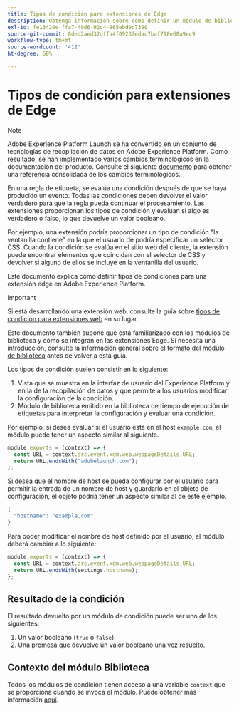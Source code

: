 ```yaml
---
title: Tipos de condición para extensiones de Edge
description: Obtenga información sobre cómo definir un módulo de biblioteca de tipo condición para una extensión de Edge en Adobe Experience Platform.
exl-id: fe13420e-ffa7-49d6-92c4-965ebd9d7390
source-git-commit: 8ded2aed32dffa4f0923fedac7baf798e68a9ec9
workflow-type: tm+mt
source-wordcount: '412'
ht-degree: 68%

---
```


# Tipos de condición para extensiones de Edge

>[!NOTE]
>
> Adobe Experience Platform Launch se ha convertido en un conjunto de tecnologías de recopilación de datos en Adobe Experience Platform. Como resultado, se han implementado varios cambios terminológicos en la documentación del producto. Consulte el siguiente [documento](../../term-updates.md) para obtener una referencia consolidada de los cambios terminológicos.

En una regla de etiqueta, se evalúa una condición después de que se haya producido un evento. Todas las condiciones deben devolver el valor verdadero para que la regla pueda continuar el procesamiento. Las extensiones proporcionan los tipos de condición y evalúan si algo es verdadero o falso, lo que devuelve un valor booleano.

Por ejemplo, una extensión podría proporcionar un tipo de condición &quot;la ventanilla contiene&quot; en la que el usuario de podría especificar un selector CSS. Cuando la condición se evalúa en el sitio web del cliente, la extensión puede encontrar elementos que coincidan con el selector de CSS y devolver si alguno de ellos se incluye en la ventanilla del usuario.

Este documento explica cómo definir tipos de condiciones para una extensión edge en Adobe Experience Platform.

>[!IMPORTANT]
>
>Si está desarrollando una extensión web, consulte la guía sobre [tipos de condición para extensiones web](../web/condition-types.md) en su lugar.
>
>Este documento también supone que está familiarizado con los módulos de biblioteca y cómo se integran en las extensiones Edge. Si necesita una introducción, consulte la información general sobre el [formato del módulo de biblioteca](./format.md) antes de volver a esta guía.

Los tipos de condición suelen consistir en lo siguiente:

1. Vista que se muestra en la interfaz de usuario del Experience Platform y en la de la recopilación de datos y que permite a los usuarios modificar la configuración de la condición.
2. Módulo de biblioteca emitido en la biblioteca de tiempo de ejecución de etiquetas para interpretar la configuración y evaluar una condición.

Por ejemplo, si desea evaluar si el usuario está en el host `example.com`, el módulo puede tener un aspecto similar al siguiente.

```js
module.exports = (context) => {
  const URL = context.arc.event.xdm.web.webpageDetails.URL;
  return URL.endsWith("adobelaunch.com");
};
```

Si desea que el nombre de host se pueda configurar por el usuario para permitir la entrada de un nombre de host y guardarlo en el objeto de configuración, el objeto podría tener un aspecto similar al de este ejemplo.

```js
{
  "hostname": "example.com"
}
```

Para poder modificar el nombre de host definido por el usuario, el módulo deberá cambiar a lo siguiente:

```js
module.exports = (context) => {
  const URL = context.arc.event.xdm.web.webpageDetails.URL;
  return URL.endsWith(settings.hostname);
};
```

## Resultado de la condición

El resultado devuelto por un módulo de condición puede ser uno de los siguientes:

1. Un valor booleano (`true` o `false`).
1. Una [promesa](https://developer.mozilla.org/en-US/docs/Web/JavaScript/Reference/Global_Objects/Promise) que devuelve un valor booleano una vez resuelto.

## Contexto del módulo Biblioteca

Todos los módulos de condición tienen acceso a una variable `context` que se proporciona cuando se invoca el módulo. Puede obtener más información [aquí](./context.md).
